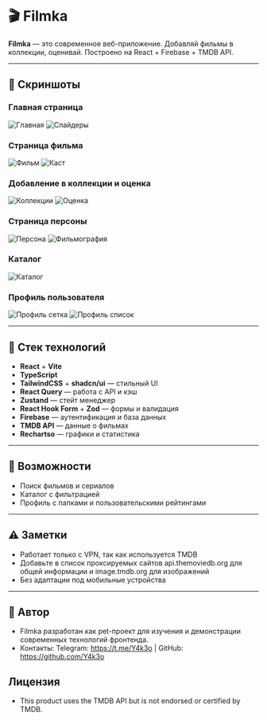 # 🎬 Filmka

**Filmka** — это современное веб-приложение. Добавляй фильмы в коллекции, оценивай. Построено на React + Firebase + TMDB API.

---

## 📸 Скриншоты

### Главная страница

![Главная](./screenshots/HeroSectionAndSearch.jpg)
![Слайдеры](./screenshots/Sliders.jpg)

### Страница фильма

![Фильм](./screenshots/SingleMovie.jpg)
![Каст](./screenshots//SingleMovieCast.jpg)

### Добавление в коллекции и оценка

![Коллекции](./screenshots/Arofl.jpg)
![Оценка](./screenshots/omegalul.jpg)

### Страница персоны

![Персона](./screenshots/SinglePerson.jpg)
![Фильмография](./screenshots/PresonFilmography.jpg)

### Каталог

![Каталог](./screenshots/CatalogFilm.jpg)

### Профиль пользователя

![Профиль сетка](./screenshots/UserProfile.jpg)
![Профиль список](./screenshots/UserProfile2.jpg)

---

## 🚀 Стек технологий

- **React** + **Vite**
- **TypeScript**
- **TailwindCSS** + **shadcn/ui** — стильный UI
- **React Query** — работа с API и кэш
- **Zustand** — стейт менеджер
- **React Hook Form** + **Zod** — формы и валидация
- **Firebase** — аутентификация и база данных
- **TMDB API** — данные о фильмах
- **Rechartso** — графики и статистика

---

## 🧩 Возможности

- Поиск фильмов и сериалов
- Каталог с фильтрацией
- Профиль с папками и пользовательскими рейтингами

---

## ⚠️ Заметки

- Работает только с VPN, так как используется TMDB
- Добавьте в список проксируемых сайтов api.themoviedb.org для общей информации и image.tmdb.org для изображений
- Без адаптации под мобильные устройства

---

## 🤝 Автор

- Filmka разработан как pet-проект для изучения и демонстрации современных технологий фронтенда.
- Контакты: Telegram: https://t.me/Y4k3o | GitHub: https://github.com/Y4k3o

## Лицензия

- This product uses the TMDB API but is not endorsed or certified by TMDB.
